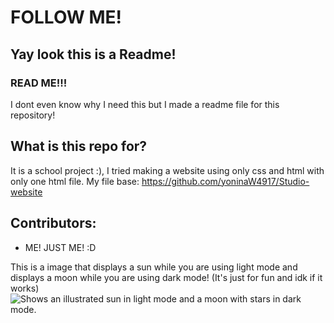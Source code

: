 # FOLLOW ME!
## Yay look this is a Readme!
### READ ME!!! 
I dont even know why I need this but I made a readme file for this repository!

## What is this repo for? 
It is a school project :), I tried making a website using only css and html with only one html file. 
My file base: 
https://github.com/yoninaW4917/Studio-website

## Contributors: 
- ME! JUST ME! :D

This is a image that displays a sun while you are using light mode and displays a moon while you are using dark mode! (It's just for fun and idk if it works) 
<picture>
  <source media="(prefers-color-scheme: dark)" srcset="https://user-images.githubusercontent.com/25423296/163456776-7f95b81a-f1ed-45f7-b7ab-8fa810d529fa.png">
  <source media="(prefers-color-scheme: light)" srcset="https://user-images.githubusercontent.com/25423296/163456779-a8556205-d0a5-45e2-ac17-42d089e3c3f8.png">
  <img alt="Shows an illustrated sun in light mode and a moon with stars in dark mode." src="https://user-images.githubusercontent.com/25423296/163456779-a8556205-d0a5-45e2-ac17-42d089e3c3f8.png">
</picture>